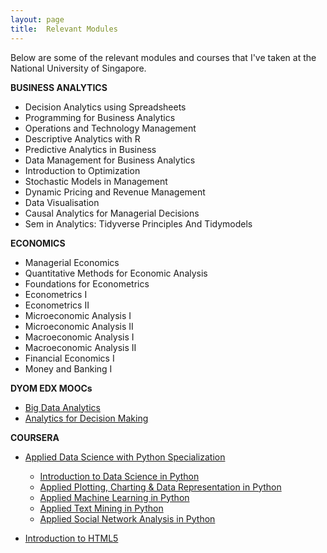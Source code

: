 ```yaml
---
layout: page
title:  Relevant Modules
---
```



Below are some of the relevant modules and courses that I've taken at the National University of Singapore. 

**BUSINESS ANALYTICS**
* Decision Analytics using Spreadsheets
* Programming for Business Analytics
* Operations and Technology Management
* Descriptive Analytics with R
* Predictive Analytics in Business
* Data Management for Business Analytics
* Introduction to Optimization
* Stochastic Models in Management
* Dynamic Pricing and Revenue Management
* Data Visualisation
* Causal Analytics for Managerial Decisions
* Sem in Analytics: Tidyverse Principles And Tidymodels

**ECONOMICS**
* Managerial Economics 
* Quantitative Methods for Economic Analysis
* Foundations for Econometrics
* Econometrics I
* Econometrics II
* Microeconomic Analysis I
* Microeconomic Analysis II
* Macroeconomic Analysis I
* Macroeconomic Analysis II
* Financial Economics I
* Money and Banking I

**DYOM EDX MOOCs**
* [Big Data Analytics](https://courses.edx.org/certificates/87dc6555bf704b858e014b06aede96f0)
* [Analytics for Decision Making](https://courses.edx.org/certificates/c4bf38d819524d10bb014a0cbe3d6ae6)

**COURSERA**
* [Applied Data Science with Python Specialization](https://www.coursera.org/account/accomplishments/certificate/3Q7L7LEJPLUJ)
  - [Introduction to Data Science in Python](https://www.coursera.org/account/accomplishments/certificate/2CCVD8XKXXF9)
  - [Applied Plotting, Charting & Data Representation in Python](https://www.coursera.org/account/accomplishments/certificate/29J2UWR47TRB)
  - [Applied Machine Learning in Python](https://www.coursera.org/account/accomplishments/certificate/3Q7L7LEJPLUJ)
  - [Applied Text Mining in Python](https://www.coursera.org/account/accomplishments/certificate/5NU8RJAK5UGL)
  - [Applied Social Network Analysis in Python](https://www.coursera.org/account/accomplishments/certificate/WUCL7TW4Q57F)
  
* [Introduction to HTML5](https://www.coursera.org/account/accomplishments/certificate/GYYYPTC269ZK)
